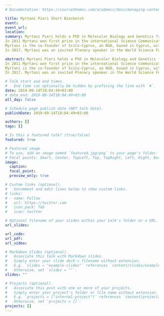 ```yaml
---
# Documentation: https://sourcethemes.com/academic/docs/managing-content/

title: Myrtani Pieri Short Biosketch
event: 
event_url:
location:
summary: Myrtani Pieri holds a PhD in Molecular Biology and Genetics from the University of Oxford, UK and is currently an Assistant Professor at the University of Nicosia in Human Physiology. 
In 2011 Myrtani won first prize in the international Science Communication competition “Famelab 2011”. Since then she is an active science communicator, has published popularized articles in the press and has given talks in Cyprus and abroad (TEDxNICOSIA 2012, Cyprus Open University, Athens Science Festival, HealthForward etc). 
Myrtani is the co-founder of SciCo-Cyprus, an NGO, based in Cyprus, with the expertise in communicating scientific issues to the public aiming at bridging Science and Society
In 2017, Myrtani was an invited Plenary speaker in the World Science Forum 2018 to talk about her work in Science Diplomacy, using Science as a source to overcome boarders and unite. In 2020, she was elected as member of the Global Young Academy (GYA) an international society of young scientists, aiming to give a voice to young scientists across the globe. 

abstract: Myrtani Pieri holds a PhD in Molecular Biology and Genetics from the University of Oxford, UK and is currently an Assistant Professor at the University of Nicosia in Human Physiology. 
In 2011 Myrtani won first prize in the international Science Communication competition “Famelab 2011”. Since then she is an active science communicator, has published popularized articles in the press and has given talks in Cyprus and abroad (TEDxNICOSIA 2012, Cyprus Open University, Athens Science Festival, HealthForward etc). 
Myrtani is the co-founder of SciCo-Cyprus, an NGO, based in Cyprus, with the expertise in communicating scientific issues to the public aiming at bridging Science and Society
In 2017, Myrtani was an invited Plenary speaker in the World Science Forum 2018 to talk about her work in Science Diplomacy, using Science as a source to overcome boarders and unite. In 2020, she was elected as member of the Global Young Academy (GYA) an international society of young scientists, aiming to give a voice to young scientists across the globe. 

# Talk start and end times.
#   End time can optionally be hidden by prefixing the line with `#`.
date: 2019-09-14T18:04:49+03:00
# date_end: 2019-09-14T18:04:49+03:00
all_day: false

# Schedule page publish date (NOT talk date).
publishDate: 2019-09-14T18:04:49+03:00

authors: []
tags: []

# Is this a featured talk? (true/false)
featured: true

# Featured image
# To use, add an image named `featured.jpg/png` to your page's folder. 
# Focal points: Smart, Center, TopLeft, Top, TopRight, Left, Right, BottomLeft, Bottom, BottomRight.
image: 
  caption: 
  focal_point: 
  preview_only: true

# Custom links (optional).
#   Uncomment and edit lines below to show custom links.
# links:
# - name: Follow
#   url: https://twitter.com
#   icon_pack: fab
#   icon: twitter

# Optional filename of your slides within your talk's folder or a URL.
url_slides:

url_code: 
url_pdf:
url_video: 

# Markdown Slides (optional).
#   Associate this talk with Markdown slides.
#   Simply enter your slide deck's filename without extension.
#   E.g. `slides = "example-slides"` references `content/slides/example-slides.md`.
#   Otherwise, set `slides = ""`.
slides: ""

# Projects (optional).
#   Associate this post with one or more of your projects.
#   Simply enter your project's folder or file name without extension.
#   E.g. `projects = ["internal-project"]` references `content/project/deep-learning/index.md`.
#   Otherwise, set `projects = []`.
projects: []
---
```


